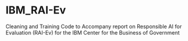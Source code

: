 # IBM_RAI-Ev
Cleaning and Training Code to Accompany report on Responsible AI for Evaluation (RAI-Ev) for the IBM Center for the Business of Government
